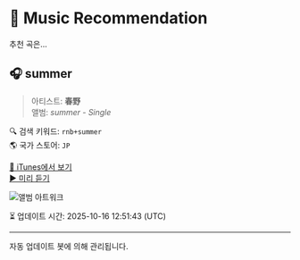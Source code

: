 
# 🎵 Music Recommendation

추천 곡은...

## 🎧 summer  
> 아티스트: **春野**  
> 앨범: _summer - Single_  

🔍 검색 키워드: `rnb+summer`  
🌎 국가 스토어: `JP`

[🔗 iTunes에서 보기](https://music.apple.com/jp/album/summer/1474601804?i=1474601808&uo=4)  
[▶️ 미리 듣기](https://audio-ssl.itunes.apple.com/itunes-assets/AudioPreview115/v4/7e/9b/04/7e9b0422-2f41-d654-1321-4b12d663c222/mzaf_10881369143684878966.plus.aac.p.m4a)

![앨범 아트워크](https://is1-ssl.mzstatic.com/image/thumb/Music113/v4/60/83/0a/60830a04-8d1e-a14d-2455-3ffa9c63f4a6/859755031049_cover.png/100x100bb.jpg)

⏳ 업데이트 시간: 2025-10-16 12:51:43 (UTC)

---
자동 업데이트 봇에 의해 관리됩니다.
